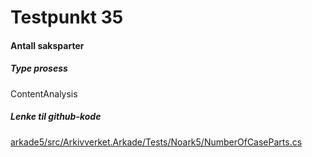 # Testpunkt 35
#### Antall saksparter

<Beskrivelse/>

##### Type prosess
ContentAnalysis

##### Lenke til github-kode
[arkade5/src/Arkivverket.Arkade/Tests/Noark5/NumberOfCaseParts.cs](https://github.com/arkivverket/arkade5/blob/master/src/Arkivverket.Arkade/Tests/Noark5/NumberOfCaseParts.cs)